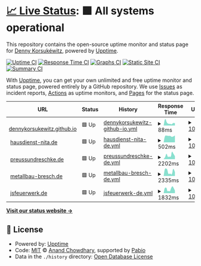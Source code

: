 # [📈 Live Status](https://dennykorsukewitz.github.io/upptime): <!--live status--> **🟩 All systems operational**

This repository contains the open-source uptime monitor and status page for [Denny Korsukéwitz](https://github.com/dennykorsukewitz), powered by [Upptime](https://github.com/upptime/upptime).

[![Uptime CI](https://github.com/dennykorsukewitz/upptime/workflows/Uptime%20CI/badge.svg)](https://github.com/dennykorsukewitz/upptime/actions?query=workflow%3A%22Uptime+CI%22)
[![Response Time CI](https://github.com/dennykorsukewitz/upptime/workflows/Response%20Time%20CI/badge.svg)](https://github.com/dennykorsukewitz/upptime/actions?query=workflow%3A%22Response+Time+CI%22)
[![Graphs CI](https://github.com/dennykorsukewitz/upptime/workflows/Graphs%20CI/badge.svg)](https://github.com/dennykorsukewitz/upptime/actions?query=workflow%3A%22Graphs+CI%22)
[![Static Site CI](https://github.com/dennykorsukewitz/upptime/workflows/Static%20Site%20CI/badge.svg)](https://github.com/dennykorsukewitz/upptime/actions?query=workflow%3A%22Static+Site+CI%22)
[![Summary CI](https://github.com/dennykorsukewitz/upptime/workflows/Summary%20CI/badge.svg)](https://github.com/dennykorsukewitz/upptime/actions?query=workflow%3A%22Summary+CI%22)

With [Upptime](https://upptime.js.org), you can get your own unlimited and free uptime monitor and status page, powered entirely by a GitHub repository. We use [Issues](https://github.com/dennykorsukewitz/upptime/issues) as incident reports, [Actions](https://github.com/dennykorsukewitz/upptime/actions) as uptime monitors, and [Pages](https://dennykorsukewitz.github.io/upptime) for the status page.

<!--start: status pages-->
<!-- This summary is generated by Upptime (https://github.com/upptime/upptime) -->
<!-- Do not edit this manually, your changes will be overwritten -->
<!-- prettier-ignore -->
| URL | Status | History | Response Time | Uptime |
| --- | ------ | ------- | ------------- | ------ |
| <img alt="" src="https://icons.duckduckgo.com/ip3/dennykorsukewitz.github.io.ico" height="13"> [dennykorsukewitz.github.io](https://dennykorsukewitz.github.io/) | 🟩 Up | [dennykorsukewitz-github-io.yml](https://github.com/dennykorsukewitz/upptime/commits/HEAD/history/dennykorsukewitz-github-io.yml) | <details><summary><img alt="Response time graph" src="./graphs/dennykorsukewitz-github-io/response-time-week.png" height="20"> 88ms</summary><br><a href="https://dennykorsukewitz.github.io/upptime/history/dennykorsukewitz-github-io"><img alt="Response time 101" src="https://img.shields.io/endpoint?url=https%3A%2F%2Fraw.githubusercontent.com%2Fdennykorsukewitz%2Fupptime%2FHEAD%2Fapi%2Fdennykorsukewitz-github-io%2Fresponse-time.json"></a><br><a href="https://dennykorsukewitz.github.io/upptime/history/dennykorsukewitz-github-io"><img alt="24-hour response time 78" src="https://img.shields.io/endpoint?url=https%3A%2F%2Fraw.githubusercontent.com%2Fdennykorsukewitz%2Fupptime%2FHEAD%2Fapi%2Fdennykorsukewitz-github-io%2Fresponse-time-day.json"></a><br><a href="https://dennykorsukewitz.github.io/upptime/history/dennykorsukewitz-github-io"><img alt="7-day response time 88" src="https://img.shields.io/endpoint?url=https%3A%2F%2Fraw.githubusercontent.com%2Fdennykorsukewitz%2Fupptime%2FHEAD%2Fapi%2Fdennykorsukewitz-github-io%2Fresponse-time-week.json"></a><br><a href="https://dennykorsukewitz.github.io/upptime/history/dennykorsukewitz-github-io"><img alt="30-day response time 101" src="https://img.shields.io/endpoint?url=https%3A%2F%2Fraw.githubusercontent.com%2Fdennykorsukewitz%2Fupptime%2FHEAD%2Fapi%2Fdennykorsukewitz-github-io%2Fresponse-time-month.json"></a><br><a href="https://dennykorsukewitz.github.io/upptime/history/dennykorsukewitz-github-io"><img alt="1-year response time 101" src="https://img.shields.io/endpoint?url=https%3A%2F%2Fraw.githubusercontent.com%2Fdennykorsukewitz%2Fupptime%2FHEAD%2Fapi%2Fdennykorsukewitz-github-io%2Fresponse-time-year.json"></a></details> | <details><summary><a href="https://dennykorsukewitz.github.io/upptime/history/dennykorsukewitz-github-io">100.00%</a></summary><a href="https://dennykorsukewitz.github.io/upptime/history/dennykorsukewitz-github-io"><img alt="All-time uptime 100.00%" src="https://img.shields.io/endpoint?url=https%3A%2F%2Fraw.githubusercontent.com%2Fdennykorsukewitz%2Fupptime%2FHEAD%2Fapi%2Fdennykorsukewitz-github-io%2Fuptime.json"></a><br><a href="https://dennykorsukewitz.github.io/upptime/history/dennykorsukewitz-github-io"><img alt="24-hour uptime 100.00%" src="https://img.shields.io/endpoint?url=https%3A%2F%2Fraw.githubusercontent.com%2Fdennykorsukewitz%2Fupptime%2FHEAD%2Fapi%2Fdennykorsukewitz-github-io%2Fuptime-day.json"></a><br><a href="https://dennykorsukewitz.github.io/upptime/history/dennykorsukewitz-github-io"><img alt="7-day uptime 100.00%" src="https://img.shields.io/endpoint?url=https%3A%2F%2Fraw.githubusercontent.com%2Fdennykorsukewitz%2Fupptime%2FHEAD%2Fapi%2Fdennykorsukewitz-github-io%2Fuptime-week.json"></a><br><a href="https://dennykorsukewitz.github.io/upptime/history/dennykorsukewitz-github-io"><img alt="30-day uptime 100.00%" src="https://img.shields.io/endpoint?url=https%3A%2F%2Fraw.githubusercontent.com%2Fdennykorsukewitz%2Fupptime%2FHEAD%2Fapi%2Fdennykorsukewitz-github-io%2Fuptime-month.json"></a><br><a href="https://dennykorsukewitz.github.io/upptime/history/dennykorsukewitz-github-io"><img alt="1-year uptime 100.00%" src="https://img.shields.io/endpoint?url=https%3A%2F%2Fraw.githubusercontent.com%2Fdennykorsukewitz%2Fupptime%2FHEAD%2Fapi%2Fdennykorsukewitz-github-io%2Fuptime-year.json"></a></details>
| <img alt="" src="https://icons.duckduckgo.com/ip3/hausdienst-nita.de.ico" height="13"> [hausdienst-nita.de](http://hausdienst-nita.de/) | 🟩 Up | [hausdienst-nita-de.yml](https://github.com/dennykorsukewitz/upptime/commits/HEAD/history/hausdienst-nita-de.yml) | <details><summary><img alt="Response time graph" src="./graphs/hausdienst-nita-de/response-time-week.png" height="20"> 502ms</summary><br><a href="https://dennykorsukewitz.github.io/upptime/history/hausdienst-nita-de"><img alt="Response time 639" src="https://img.shields.io/endpoint?url=https%3A%2F%2Fraw.githubusercontent.com%2Fdennykorsukewitz%2Fupptime%2FHEAD%2Fapi%2Fhausdienst-nita-de%2Fresponse-time.json"></a><br><a href="https://dennykorsukewitz.github.io/upptime/history/hausdienst-nita-de"><img alt="24-hour response time 540" src="https://img.shields.io/endpoint?url=https%3A%2F%2Fraw.githubusercontent.com%2Fdennykorsukewitz%2Fupptime%2FHEAD%2Fapi%2Fhausdienst-nita-de%2Fresponse-time-day.json"></a><br><a href="https://dennykorsukewitz.github.io/upptime/history/hausdienst-nita-de"><img alt="7-day response time 502" src="https://img.shields.io/endpoint?url=https%3A%2F%2Fraw.githubusercontent.com%2Fdennykorsukewitz%2Fupptime%2FHEAD%2Fapi%2Fhausdienst-nita-de%2Fresponse-time-week.json"></a><br><a href="https://dennykorsukewitz.github.io/upptime/history/hausdienst-nita-de"><img alt="30-day response time 611" src="https://img.shields.io/endpoint?url=https%3A%2F%2Fraw.githubusercontent.com%2Fdennykorsukewitz%2Fupptime%2FHEAD%2Fapi%2Fhausdienst-nita-de%2Fresponse-time-month.json"></a><br><a href="https://dennykorsukewitz.github.io/upptime/history/hausdienst-nita-de"><img alt="1-year response time 639" src="https://img.shields.io/endpoint?url=https%3A%2F%2Fraw.githubusercontent.com%2Fdennykorsukewitz%2Fupptime%2FHEAD%2Fapi%2Fhausdienst-nita-de%2Fresponse-time-year.json"></a></details> | <details><summary><a href="https://dennykorsukewitz.github.io/upptime/history/hausdienst-nita-de">100.00%</a></summary><a href="https://dennykorsukewitz.github.io/upptime/history/hausdienst-nita-de"><img alt="All-time uptime 100.00%" src="https://img.shields.io/endpoint?url=https%3A%2F%2Fraw.githubusercontent.com%2Fdennykorsukewitz%2Fupptime%2FHEAD%2Fapi%2Fhausdienst-nita-de%2Fuptime.json"></a><br><a href="https://dennykorsukewitz.github.io/upptime/history/hausdienst-nita-de"><img alt="24-hour uptime 100.00%" src="https://img.shields.io/endpoint?url=https%3A%2F%2Fraw.githubusercontent.com%2Fdennykorsukewitz%2Fupptime%2FHEAD%2Fapi%2Fhausdienst-nita-de%2Fuptime-day.json"></a><br><a href="https://dennykorsukewitz.github.io/upptime/history/hausdienst-nita-de"><img alt="7-day uptime 100.00%" src="https://img.shields.io/endpoint?url=https%3A%2F%2Fraw.githubusercontent.com%2Fdennykorsukewitz%2Fupptime%2FHEAD%2Fapi%2Fhausdienst-nita-de%2Fuptime-week.json"></a><br><a href="https://dennykorsukewitz.github.io/upptime/history/hausdienst-nita-de"><img alt="30-day uptime 100.00%" src="https://img.shields.io/endpoint?url=https%3A%2F%2Fraw.githubusercontent.com%2Fdennykorsukewitz%2Fupptime%2FHEAD%2Fapi%2Fhausdienst-nita-de%2Fuptime-month.json"></a><br><a href="https://dennykorsukewitz.github.io/upptime/history/hausdienst-nita-de"><img alt="1-year uptime 100.00%" src="https://img.shields.io/endpoint?url=https%3A%2F%2Fraw.githubusercontent.com%2Fdennykorsukewitz%2Fupptime%2FHEAD%2Fapi%2Fhausdienst-nita-de%2Fuptime-year.json"></a></details>
| <img alt="" src="https://icons.duckduckgo.com/ip3/www.preussundreschke.de.ico" height="13"> [preussundreschke.de](http://www.preussundreschke.de/) | 🟩 Up | [preussundreschke-de.yml](https://github.com/dennykorsukewitz/upptime/commits/HEAD/history/preussundreschke-de.yml) | <details><summary><img alt="Response time graph" src="./graphs/preussundreschke-de/response-time-week.png" height="20"> 2202ms</summary><br><a href="https://dennykorsukewitz.github.io/upptime/history/preussundreschke-de"><img alt="Response time 2123" src="https://img.shields.io/endpoint?url=https%3A%2F%2Fraw.githubusercontent.com%2Fdennykorsukewitz%2Fupptime%2FHEAD%2Fapi%2Fpreussundreschke-de%2Fresponse-time.json"></a><br><a href="https://dennykorsukewitz.github.io/upptime/history/preussundreschke-de"><img alt="24-hour response time 1681" src="https://img.shields.io/endpoint?url=https%3A%2F%2Fraw.githubusercontent.com%2Fdennykorsukewitz%2Fupptime%2FHEAD%2Fapi%2Fpreussundreschke-de%2Fresponse-time-day.json"></a><br><a href="https://dennykorsukewitz.github.io/upptime/history/preussundreschke-de"><img alt="7-day response time 2202" src="https://img.shields.io/endpoint?url=https%3A%2F%2Fraw.githubusercontent.com%2Fdennykorsukewitz%2Fupptime%2FHEAD%2Fapi%2Fpreussundreschke-de%2Fresponse-time-week.json"></a><br><a href="https://dennykorsukewitz.github.io/upptime/history/preussundreschke-de"><img alt="30-day response time 2210" src="https://img.shields.io/endpoint?url=https%3A%2F%2Fraw.githubusercontent.com%2Fdennykorsukewitz%2Fupptime%2FHEAD%2Fapi%2Fpreussundreschke-de%2Fresponse-time-month.json"></a><br><a href="https://dennykorsukewitz.github.io/upptime/history/preussundreschke-de"><img alt="1-year response time 2123" src="https://img.shields.io/endpoint?url=https%3A%2F%2Fraw.githubusercontent.com%2Fdennykorsukewitz%2Fupptime%2FHEAD%2Fapi%2Fpreussundreschke-de%2Fresponse-time-year.json"></a></details> | <details><summary><a href="https://dennykorsukewitz.github.io/upptime/history/preussundreschke-de">100.00%</a></summary><a href="https://dennykorsukewitz.github.io/upptime/history/preussundreschke-de"><img alt="All-time uptime 100.00%" src="https://img.shields.io/endpoint?url=https%3A%2F%2Fraw.githubusercontent.com%2Fdennykorsukewitz%2Fupptime%2FHEAD%2Fapi%2Fpreussundreschke-de%2Fuptime.json"></a><br><a href="https://dennykorsukewitz.github.io/upptime/history/preussundreschke-de"><img alt="24-hour uptime 100.00%" src="https://img.shields.io/endpoint?url=https%3A%2F%2Fraw.githubusercontent.com%2Fdennykorsukewitz%2Fupptime%2FHEAD%2Fapi%2Fpreussundreschke-de%2Fuptime-day.json"></a><br><a href="https://dennykorsukewitz.github.io/upptime/history/preussundreschke-de"><img alt="7-day uptime 100.00%" src="https://img.shields.io/endpoint?url=https%3A%2F%2Fraw.githubusercontent.com%2Fdennykorsukewitz%2Fupptime%2FHEAD%2Fapi%2Fpreussundreschke-de%2Fuptime-week.json"></a><br><a href="https://dennykorsukewitz.github.io/upptime/history/preussundreschke-de"><img alt="30-day uptime 100.00%" src="https://img.shields.io/endpoint?url=https%3A%2F%2Fraw.githubusercontent.com%2Fdennykorsukewitz%2Fupptime%2FHEAD%2Fapi%2Fpreussundreschke-de%2Fuptime-month.json"></a><br><a href="https://dennykorsukewitz.github.io/upptime/history/preussundreschke-de"><img alt="1-year uptime 100.00%" src="https://img.shields.io/endpoint?url=https%3A%2F%2Fraw.githubusercontent.com%2Fdennykorsukewitz%2Fupptime%2FHEAD%2Fapi%2Fpreussundreschke-de%2Fuptime-year.json"></a></details>
| <img alt="" src="https://icons.duckduckgo.com/ip3/www.metallbau-bresch.de.ico" height="13"> [metallbau-bresch.de](http://www.metallbau-bresch.de/) | 🟩 Up | [metallbau-bresch-de.yml](https://github.com/dennykorsukewitz/upptime/commits/HEAD/history/metallbau-bresch-de.yml) | <details><summary><img alt="Response time graph" src="./graphs/metallbau-bresch-de/response-time-week.png" height="20"> 2335ms</summary><br><a href="https://dennykorsukewitz.github.io/upptime/history/metallbau-bresch-de"><img alt="Response time 2314" src="https://img.shields.io/endpoint?url=https%3A%2F%2Fraw.githubusercontent.com%2Fdennykorsukewitz%2Fupptime%2FHEAD%2Fapi%2Fmetallbau-bresch-de%2Fresponse-time.json"></a><br><a href="https://dennykorsukewitz.github.io/upptime/history/metallbau-bresch-de"><img alt="24-hour response time 2067" src="https://img.shields.io/endpoint?url=https%3A%2F%2Fraw.githubusercontent.com%2Fdennykorsukewitz%2Fupptime%2FHEAD%2Fapi%2Fmetallbau-bresch-de%2Fresponse-time-day.json"></a><br><a href="https://dennykorsukewitz.github.io/upptime/history/metallbau-bresch-de"><img alt="7-day response time 2335" src="https://img.shields.io/endpoint?url=https%3A%2F%2Fraw.githubusercontent.com%2Fdennykorsukewitz%2Fupptime%2FHEAD%2Fapi%2Fmetallbau-bresch-de%2Fresponse-time-week.json"></a><br><a href="https://dennykorsukewitz.github.io/upptime/history/metallbau-bresch-de"><img alt="30-day response time 2525" src="https://img.shields.io/endpoint?url=https%3A%2F%2Fraw.githubusercontent.com%2Fdennykorsukewitz%2Fupptime%2FHEAD%2Fapi%2Fmetallbau-bresch-de%2Fresponse-time-month.json"></a><br><a href="https://dennykorsukewitz.github.io/upptime/history/metallbau-bresch-de"><img alt="1-year response time 2314" src="https://img.shields.io/endpoint?url=https%3A%2F%2Fraw.githubusercontent.com%2Fdennykorsukewitz%2Fupptime%2FHEAD%2Fapi%2Fmetallbau-bresch-de%2Fresponse-time-year.json"></a></details> | <details><summary><a href="https://dennykorsukewitz.github.io/upptime/history/metallbau-bresch-de">100.00%</a></summary><a href="https://dennykorsukewitz.github.io/upptime/history/metallbau-bresch-de"><img alt="All-time uptime 100.00%" src="https://img.shields.io/endpoint?url=https%3A%2F%2Fraw.githubusercontent.com%2Fdennykorsukewitz%2Fupptime%2FHEAD%2Fapi%2Fmetallbau-bresch-de%2Fuptime.json"></a><br><a href="https://dennykorsukewitz.github.io/upptime/history/metallbau-bresch-de"><img alt="24-hour uptime 100.00%" src="https://img.shields.io/endpoint?url=https%3A%2F%2Fraw.githubusercontent.com%2Fdennykorsukewitz%2Fupptime%2FHEAD%2Fapi%2Fmetallbau-bresch-de%2Fuptime-day.json"></a><br><a href="https://dennykorsukewitz.github.io/upptime/history/metallbau-bresch-de"><img alt="7-day uptime 100.00%" src="https://img.shields.io/endpoint?url=https%3A%2F%2Fraw.githubusercontent.com%2Fdennykorsukewitz%2Fupptime%2FHEAD%2Fapi%2Fmetallbau-bresch-de%2Fuptime-week.json"></a><br><a href="https://dennykorsukewitz.github.io/upptime/history/metallbau-bresch-de"><img alt="30-day uptime 100.00%" src="https://img.shields.io/endpoint?url=https%3A%2F%2Fraw.githubusercontent.com%2Fdennykorsukewitz%2Fupptime%2FHEAD%2Fapi%2Fmetallbau-bresch-de%2Fuptime-month.json"></a><br><a href="https://dennykorsukewitz.github.io/upptime/history/metallbau-bresch-de"><img alt="1-year uptime 100.00%" src="https://img.shields.io/endpoint?url=https%3A%2F%2Fraw.githubusercontent.com%2Fdennykorsukewitz%2Fupptime%2FHEAD%2Fapi%2Fmetallbau-bresch-de%2Fuptime-year.json"></a></details>
| <img alt="" src="https://icons.duckduckgo.com/ip3/www.jsfeuerwerk.de.ico" height="13"> [jsfeuerwerk.de](http://www.jsfeuerwerk.de/) | 🟩 Up | [jsfeuerwerk-de.yml](https://github.com/dennykorsukewitz/upptime/commits/HEAD/history/jsfeuerwerk-de.yml) | <details><summary><img alt="Response time graph" src="./graphs/jsfeuerwerk-de/response-time-week.png" height="20"> 1832ms</summary><br><a href="https://dennykorsukewitz.github.io/upptime/history/jsfeuerwerk-de"><img alt="Response time 1549" src="https://img.shields.io/endpoint?url=https%3A%2F%2Fraw.githubusercontent.com%2Fdennykorsukewitz%2Fupptime%2FHEAD%2Fapi%2Fjsfeuerwerk-de%2Fresponse-time.json"></a><br><a href="https://dennykorsukewitz.github.io/upptime/history/jsfeuerwerk-de"><img alt="24-hour response time 1170" src="https://img.shields.io/endpoint?url=https%3A%2F%2Fraw.githubusercontent.com%2Fdennykorsukewitz%2Fupptime%2FHEAD%2Fapi%2Fjsfeuerwerk-de%2Fresponse-time-day.json"></a><br><a href="https://dennykorsukewitz.github.io/upptime/history/jsfeuerwerk-de"><img alt="7-day response time 1832" src="https://img.shields.io/endpoint?url=https%3A%2F%2Fraw.githubusercontent.com%2Fdennykorsukewitz%2Fupptime%2FHEAD%2Fapi%2Fjsfeuerwerk-de%2Fresponse-time-week.json"></a><br><a href="https://dennykorsukewitz.github.io/upptime/history/jsfeuerwerk-de"><img alt="30-day response time 1566" src="https://img.shields.io/endpoint?url=https%3A%2F%2Fraw.githubusercontent.com%2Fdennykorsukewitz%2Fupptime%2FHEAD%2Fapi%2Fjsfeuerwerk-de%2Fresponse-time-month.json"></a><br><a href="https://dennykorsukewitz.github.io/upptime/history/jsfeuerwerk-de"><img alt="1-year response time 1549" src="https://img.shields.io/endpoint?url=https%3A%2F%2Fraw.githubusercontent.com%2Fdennykorsukewitz%2Fupptime%2FHEAD%2Fapi%2Fjsfeuerwerk-de%2Fresponse-time-year.json"></a></details> | <details><summary><a href="https://dennykorsukewitz.github.io/upptime/history/jsfeuerwerk-de">100.00%</a></summary><a href="https://dennykorsukewitz.github.io/upptime/history/jsfeuerwerk-de"><img alt="All-time uptime 100.00%" src="https://img.shields.io/endpoint?url=https%3A%2F%2Fraw.githubusercontent.com%2Fdennykorsukewitz%2Fupptime%2FHEAD%2Fapi%2Fjsfeuerwerk-de%2Fuptime.json"></a><br><a href="https://dennykorsukewitz.github.io/upptime/history/jsfeuerwerk-de"><img alt="24-hour uptime 100.00%" src="https://img.shields.io/endpoint?url=https%3A%2F%2Fraw.githubusercontent.com%2Fdennykorsukewitz%2Fupptime%2FHEAD%2Fapi%2Fjsfeuerwerk-de%2Fuptime-day.json"></a><br><a href="https://dennykorsukewitz.github.io/upptime/history/jsfeuerwerk-de"><img alt="7-day uptime 100.00%" src="https://img.shields.io/endpoint?url=https%3A%2F%2Fraw.githubusercontent.com%2Fdennykorsukewitz%2Fupptime%2FHEAD%2Fapi%2Fjsfeuerwerk-de%2Fuptime-week.json"></a><br><a href="https://dennykorsukewitz.github.io/upptime/history/jsfeuerwerk-de"><img alt="30-day uptime 100.00%" src="https://img.shields.io/endpoint?url=https%3A%2F%2Fraw.githubusercontent.com%2Fdennykorsukewitz%2Fupptime%2FHEAD%2Fapi%2Fjsfeuerwerk-de%2Fuptime-month.json"></a><br><a href="https://dennykorsukewitz.github.io/upptime/history/jsfeuerwerk-de"><img alt="1-year uptime 100.00%" src="https://img.shields.io/endpoint?url=https%3A%2F%2Fraw.githubusercontent.com%2Fdennykorsukewitz%2Fupptime%2FHEAD%2Fapi%2Fjsfeuerwerk-de%2Fuptime-year.json"></a></details>

<!--end: status pages-->

[**Visit our status website →**](https://dennykorsukewitz.github.io/upptime)

## 📄 License

- Powered by: [Upptime](https://github.com/upptime/upptime)
- Code: [MIT](./LICENSE) © [Anand Chowdhary](https://anandchowdhary.com), supported by [Pabio](https://pabio.com)
- Data in the `./history` directory: [Open Database License](https://opendatacommons.org/licenses/odbl/1-0/)
